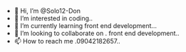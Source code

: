 - 👋 Hi, I’m @Solo12-Don
- 👀 I’m interested in  coding..
- 🌱 I’m currently learning front end development...
- 💞️ I’m looking to collaborate on . front end development..
- 📫 How to reach me .09042182657..

<!---
Solo12-Don/Solo12-Don is a ✨ special ✨ repository because its `README.md` (this file) appears on your GitHub profile.
You can click the Preview link to take a look at your changes.
--->

